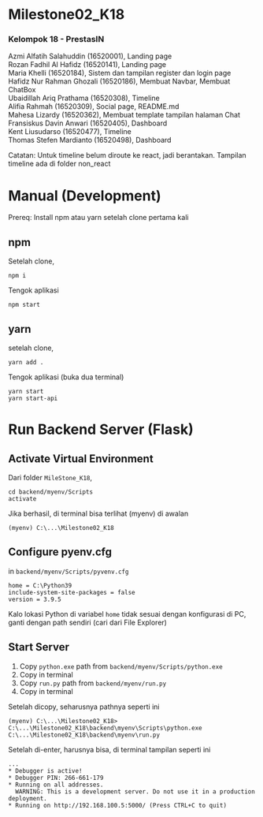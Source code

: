 # Milestone02_K18

### Kelompok 18 - PrestasIN

Azmi Alfatih Salahuddin (16520001), Landing page<br/>
Rozan Fadhil Al Hafidz (16520141), Landing page<br/>
Maria Khelli (16520184), Sistem dan tampilan register dan login page<br/>
Hafidz Nur Rahman Ghozali (16520186), Membuat Navbar, Membuat ChatBox<br/>
Ubaidillah Ariq Prathama (16520308), Timeline<br/>
Alifia Rahmah (16520309), Social page, README.md<br/>
Mahesa Lizardy (16520362), Membuat template tampilan halaman Chat<br/>
Fransiskus Davin Anwari (16520405), Dashboard<br/>
Kent Liusudarso (16520477), Timeline<br/>
Thomas Stefen Mardianto (16520498), Dashboard<br/>

Catatan: Untuk timeline belum diroute ke react, jadi berantakan. Tampilan timeline ada di folder non_react

# Manual (Development)
Prereq: Install npm atau yarn setelah clone pertama kali

## npm
Setelah clone,
```
npm i
```
Tengok aplikasi
```
npm start
```

## yarn
setelah clone,
```
yarn add .
```

Tengok aplikasi (buka dua terminal)
```
yarn start
yarn start-api
```

# Run Backend Server (Flask)

## Activate Virtual Environment
Dari folder `MileStone_K18`,
```
cd backend/myenv/Scripts
activate
```
Jika berhasil, di terminal bisa terlihat (myenv) di awalan
```
(myenv) C:\...\Milestone02_K18
```

## Configure pyenv.cfg
in `backend/myenv/Scripts/pyvenv.cfg`
```
home = C:\Python39
include-system-site-packages = false
version = 3.9.5
```
Kalo lokasi Python di variabel `home` tidak sesuai dengan konfigurasi di PC, ganti dengan path sendiri (cari dari File Explorer)

## Start Server
1. Copy `python.exe` path from `backend/myenv/Scripts/python.exe`
2. Copy in terminal
3. Copy `run.py` path from `backend/myenv/run.py`
4. Copy in terminal

Setelah dicopy, seharusnya pathnya seperti ini
```
(myenv) C:\...\Milestone02_K18> C:\...\Milestone02_K18\backend\myenv\Scripts\python.exe C:\...\Milestone02_K18\backend\myenv\run.py
```
Setelah di-enter, harusnya bisa, di terminal tampilan seperti ini
```
...
* Debugger is active!
* Debugger PIN: 266-661-179
* Running on all addresses.
  WARNING: This is a development server. Do not use it in a production deployment.
* Running on http://192.168.100.5:5000/ (Press CTRL+C to quit)
```
